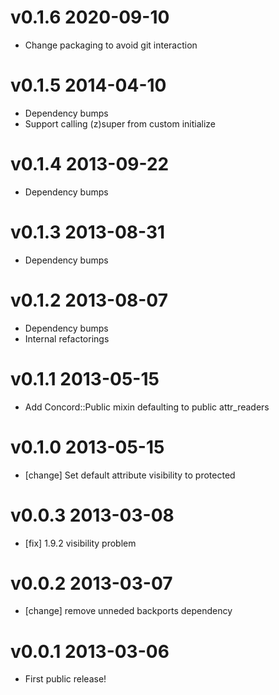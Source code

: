 # v0.1.6 2020-09-10

* Change packaging to avoid git interaction

# v0.1.5 2014-04-10

* Dependency bumps
* Support calling (z)super from custom initialize

# v0.1.4 2013-09-22

* Dependency bumps

# v0.1.3 2013-08-31

* Dependency bumps

# v0.1.2 2013-08-07

* Dependency bumps
* Internal refactorings

# v0.1.1 2013-05-15

+ Add Concord::Public mixin defaulting to public attr_readers

# v0.1.0 2013-05-15

* [change] Set default attribute visibility to protected

# v0.0.3 2013-03-08

* [fix] 1.9.2 visibility problem

# v0.0.2 2013-03-07

* [change] remove unneded backports dependency

# v0.0.1 2013-03-06

* First public release!
